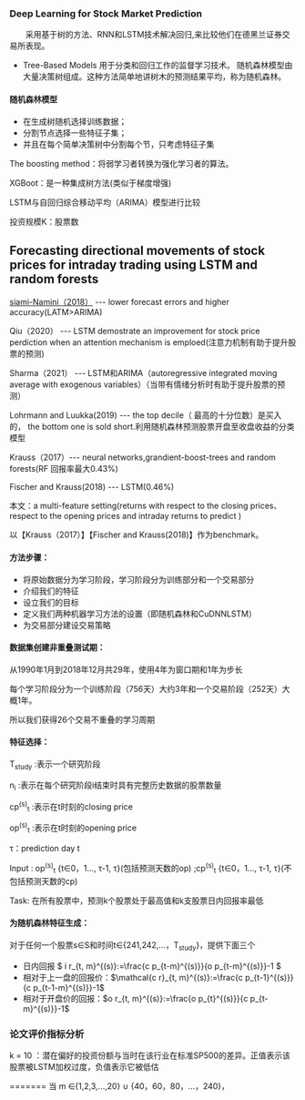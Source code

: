 
### Deep Learning for Stock Market Prediction
&emsp;&emsp;采用基于树的方法、RNN和LSTM技术解决回归,来比较他们在德黑兰证券交易所表现。

- Tree-Based Models
用于分类和回归工作的监督学习技术。
随机森林模型由大量决策树组成。这种方法简单地讲树木的预测结果平均，称为随机森林。

#### 随机森林模型
- 在生成树随机选择训练数据；
- 分割节点选择一些特征子集；
- 并且在每个简单决策树中分割每个节，只考虑特征子集

The boosting method：将弱学习者转换为强化学习者的算法。

XGBoot：是一种集成树方法(类似于梯度增强)

LSTM与自回归综合移动平均（ARIMA）模型进行比较





 投资规模K：股票数



## Forecasting directional movements of stock prices for intraday trading using LSTM and random forests



[siami-Namini（2018）]() --- lower forecast errors and higher accuracy(LATM>ARIMA)

 Qiu（2020） --- LSTM demostrate an improvement for stock price perdiction when an attention mechanism is emploed(注意力机制有助于提升股票的预测)

Sharma（2021） --- LSTM和ARIMA（autoregressive integrated moving average with exogenous variables）（当带有情绪分析时有助于提升股票的预测）

Lohrmann and Luukka(2019) --- the top decile（ 最高的十分位数）是买入的， the bottom one is sold short.利用随机森林预测股票开盘至收盘收益的分类模型

Krauss（2017）--- neural networks,grandient-boost-trees and random forests(RF 回报率最大0.43%)

Fischer and Krauss(2018) --- LSTM(0.46%)

本文：a multi-feature setting(returns with respect to the closing prices、respect to the opening prices and intraday returns to predict )

以【Krauss（2017）】【Fischer and Krauss(2018)】作为benchmark。

#### 方法步骤：

- 将原始数据分为学习阶段，学习阶段分为训练部分和一个交易部分
- 介绍我们的特征
- 设立我们的目标
- 定义我们两种机器学习方法的设置（即随机森林和CuDNNLSTM）
- 为交易部分建设交易策略

#### 数据集创建非重叠测试期：

从1990年1月到2018年12月共29年，使用4年为窗口期和1年为步长

每个学习阶段分为一个训练阶段（756天）大约3年和一个交易阶段（252天）大概1年。

所以我们获得26个交易不重叠的学习周期

#### 特征选择：

T<sub>study</sub> :表示一个研究阶段

n<sub>i</sub> :表示在每个研究阶段i结束时具有完整历史数据的股票数量

cp<sup>(s)</sup><sub>t</sub> :表示在t时刻的closing price

op<sup>(s)</sup><sub>t</sub> :表示在t时刻的opening price

 τ：prediction day t

Input : op<sup>(s)</sup><sub>t</sub> {t∈0，1..., τ-1, τ}(包括预测天数的op)  ;cp<sup>(s)</sup><sub>t</sub> {t∈0，1..., τ-1, τ}(不包括预测天数的cp)

Task:  在所有股票中，预测k个股票处于最高值和k支股票日内回报率最低

#### 为随机森林特征生成：

对于任何一个股票s∈S和时间t∈{241,242,...，T<sub>study</sub>}，提供下面三个

- 日内回报 $ i r_{t, m}^{(s)}:=\frac{c p_{t-m}^{(s)}}{o p_{t-m}^{(s)}}-1 $ 
- 相对于上一盘的回报价：$\mathcal{c r}_{t, m}^{(s)}:=\frac{c p_{t-1}^{(s)}}{c p_{t-1-m}^{(s)}}-1$
- 相对于开盘价的回报：$o r_{t, m}^{(s)}:=\frac{o p_{t}^{(s)}}{c p_{t-m}^{(s)}}-1$


### 论文评价指标分析



k = 10 ：潜在偏好的投资份额与当时在该行业在标准SP500的差异。正值表示该股票被LSTM加权过度，负值表示它被低估

=======
当 m ∈{1,2,3,...,20} ∪ {40，60，80，...，240}，


